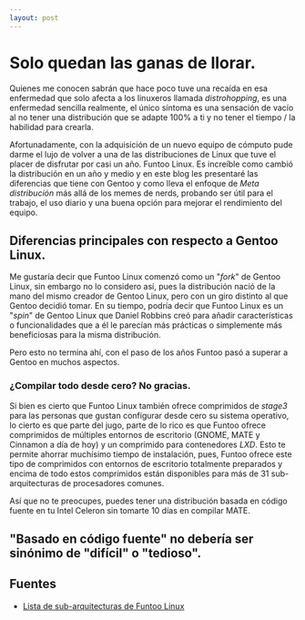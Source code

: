 ```yaml
---
layout: post
---
```


# Solo quedan las ganas de llorar.

Quienes me conocen sabrán que hace poco tuve una recaída en esa enfermedad que solo afecta a los linuxeros llamada *distrohopping*, es una enfermedad sencilla realmente, el único síntoma es una sensación de vacío al no tener una distribución que se adapte 100% a ti y no tener el tiempo / la habilidad para crearla.

Afortunadamente, con la adquisición de un nuevo equipo de cómputo pude darme el lujo de volver a una de las distribuciones de Linux que tuve el placer de disfrutar por casi un año. Funtoo Linux. Es increíble como cambió la distribución en un año y medio y en este blog les presentaré las diferencias que tiene con Gentoo y como lleva el enfoque de *Meta distribución* más allá de los memes de nerds, probando ser útil para el trabajo, el uso diario y una buena opción para mejorar el rendimiento del equipo.

## Diferencias principales con respecto a Gentoo Linux.

Me gustaría decir que Funtoo Linux comenzó como un "*fork*" de Gentoo Linux, sin embargo no lo considero así, pues la distribución nació de la mano del mismo creador de Gentoo Linux, pero con un giro distinto al que Gentoo decidió tomar. En su tiempo, podría decir que Funtoo Linux es un "*spin*" de Gentoo Linux que Daniel Robbins creó para añadir características o funcionalidades que a él le parecían más prácticas o simplemente más beneficiosas para la misma distribución.

Pero esto no termina ahí, con el paso de los años Funtoo pasó a superar a Gentoo en muchos aspectos.

### ¿Compilar todo desde cero? No gracias.

Si bien es cierto que Funtoo Linux también ofrece comprimidos de *stage3* para las personas que gustan configurar desde cero su sistema operativo, lo cierto es que parte del jugo, parte de lo rico es que Funtoo ofrece comprimidos de múltiples entornos de escritorio (GNOME, MATE y Cinnamon a día de hoy) y un comprimido para contenedores *LXD*. Esto te permite ahorrar muchísimo tiempo de instalación, pues, Funtoo ofrece este tipo de comprimidos con entornos de escritorio totalmente preparados y encima de todo estos comprimidos están disponibles para más de 31 sub-arquitecturas de procesadores comunes.

Así que no te preocupes, puedes tener una distribución basada en código fuente en tu Intel Celeron sin tomarte 10 días en compilar MATE.

## "Basado en código fuente" no debería ser sinónimo de "difícil" o "tedioso".

## Fuentes

- [Lista de sub-arquitecturas de Funtoo Linux](https://www.funtoo.org/Subarches)

